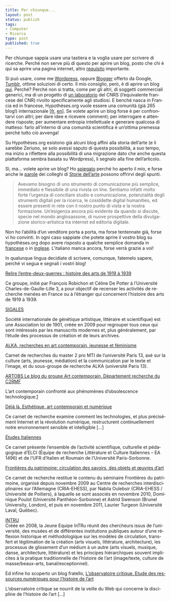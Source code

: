 ```yaml
--- 
title: Per chiunque...
layout: post
status: publish
tags: 
- Computer
- Ricerca
type: post
published: true
---
```

Per chiunque sappia usare una tastiera e la voglia usare per scrivere di ricerche. Perché non serve più di questo per aprire un blog, posto che chi è qui sa aprire una pagina internet, altro <a title="Come diceva David in quest'occasione" href="http://davidbosman.fr/blog/2011/07/06/faut-pas-abuser/">requisito</a> importante.

Si può usare, come me <a title="Wordpress" href="http://it.wordpress.com/" lang="en">Wordpress</a>, oppure <a title="Blogger, di Google" href="http://www.blogger.com" lang="en">Blogger</a> offerto da <span lang="en">Google</span>, <a title="Tumblr" href="https://www.tumblr.com/" lang="en">Tumblr</a>, ottime soluzioni di certo. Il mio consiglio, però, è di aprire un blog <a title="Su Hypothèses.org" href="http://hypotheses.org/a-propos/hypotheses-org">qui</a>. Perché? Perché non si tratta, come per gli altri, di soggetti commerciali generici, ma di un progetto di <a title="Centre pour l'édition électronique ouverte" href="http://cleo.cnrs.fr/">un laboratorio</a> del <abb title="Centre National de la Recherche Scientifique" lang="fr">CNRS</abbr> (l’equivalente francese del <abb title="Centro Nazionale delle Ricerche" lang="it">CNR</abbr>) rivolto specificamente agli studiosi. E benché nasca in Francia ed in francese, <span lang="fr">Hypothèses</span>.org vuole essere una comunità (già 265 blog!) internazionale [<a title="Internationalisation" href="http://hypotheses.org/internationalisation">fr</a>, <a title="Internationalization" href="http://hypotheses.org/internationalization">en</a>]. Se volete aprire un blog forse è per confrontarvi con altri; per dare idee e ricevere commenti; per interrogare e attendere risposte; per aumentare entropia intellettuale e generare qualcosa di inatteso: farlo all’interno di una comunità scientifica è un’ottima premessa perché tutto ciò avvenga!

Su <span lang="fr">Hypothèses</span>.org esistono già alcuni blog affini alla storia dell’arte (e lì sarebbe Zeriuno, se solo avessi saputo di questa possibilità, a suo tempo, ma inizio a riflettere alla possibilità di una migrazione dato che anche questa piattaforma sembra basata su <span lang="en">Wordpress</span>), li segnalo alla fine dell’articolo.

Sì, ma… volete aprire un blog? Ho <a title="Il mio primo articolo" href="/2011/09/09/in-pigiama-bianco-a-pois-rossi.html">spiegato</a> perché ho aperto il mio, e forse anche le <a title="Storiedellarte.com, chi sono" href="http://storiedellarte.com/chi-siamo">parole</a> dei colleghi di <a title="Un blog di storici dell'arte" href="http://storiedellarte.com/">Storie dell’arte</a> possono offrirvi degli spunti.
<blockquote>Avevamo bisogno di uno strumento di comunicazione più semplice, immediato e flessibile di una rivista on line. Sentiamo infatti molto forte l’urgenza di conciliare studio e comunicazione, potenzialità degli strumenti digitali per la ri­cerca, le cosiddette digital humanities, ed essere presenti in rete con il nostro punto di vista e la nostra formazione. Un’esigenza ancora più evidente da quando si discute, specie nel mondo anglosassone, di nuove prospettive della divulga­zione storico-artistica tra internet ed editoria digitale.</blockquote>
Non ho l’abilità d’un venditore porta a porta, ma forse tentennate già, forse vi ho convinti. In ogni caso sappiate che potete aprire il vostro blog su hypothèses.org dopo avere risposto a qualche semplice domanda in <a title="Ici!" href="http://hypotheses.org/adherer-a-hypotheses-org">francese</a> o in <a title="Here!" href="http://hypotheses.org/join-hypotheses-org">inglese</a>. L’italiano manca ancora, forse verrà grazie a voi!

In qualunque lingua decidiate di scrivere, comunque, fatemelo sapere, perché vi segua e segnali i vostri blog!

<a title="Relire l’entre-deux-guerres : histoire des arts de 1919 à 1939" href="http://re2g.hypotheses.org/" lang="fr">Relire l’entre-deux-guerres : histoire des arts de 1919 à 1939</a>
<p lang="fr">Ce groupe, initié par François Robichon et Céline De Potter à l’Université Charles-de-Gaulle-Lille 3, a pour objectif de recenser les activités de recherche menées en France ou à l’étranger qui concernent l’histoire des arts de 1919 à 1939.</p>

<a title="" href="http://sigales.hypotheses.org/">SIGALES</a>
<p lang="fr">Société internationale de génétique artistique, littéraire et scientifique) est une Association loi de 1901, créée en 2009 pour regrouper tous ceux qui sont intéressés par les manuscrits modernes et, plus généralement, par l’étude des processus de création et de leurs archives.</p>

<a title="" href="http://alka.hypotheses.org/" lang="fr">ALKA, recherches en art contemporain, jeunesse et féminisme</a>
<p lang="fr">Carnet de recherches du master 2 pro MTI de l’université Paris 13, axé sur la culture (arts, jeunesse, médiation) et la communication par le texte et l’image, et du sous-groupe de recherche ALKA (université Paris 13).</p>

<a title="ARTOBS" href="http://obsolescence.hypotheses.org/" lang="fr">ARTOBS Le blog du groupe Art contemporain, Département recherche du C2RMF</a>
<p lang="fr">L’art contemporain confronté aux phénomènes d’obsolescence technologique.<a title="see footnote" href="1">1</a></p>

<a title="Déjà là" href="http://esthetique.hypotheses.org/" lang="fr">Déjà là. Esthétique, art contemporain et numérique</a>
<p lang="fr">Ce carnet de recherche examine comment les technologies, et plus précisément Internet et la révolution numérique, restructurent continuellement notre environnement sensible et intelligible […]</p>

<a title="Études Italiennes" href="http://etudesitaliennes.hypotheses.org/" lang="fr">Études Italiennes</a>
<p lang="fr">Ce carnet présente l’ensemble de l’activité scientifique, culturelle et pédagogique d’ELCI (Équipe de recherche Littérature et Culture Italiennes – EA 1496) et de l’UFR d’Italien et Roumain de l’Université Paris-Sorbonne.</p>

<a title="Frontières du patrimoine: circulation des savoirs, des objets et œuvres d'art" href="patrimoine.hypotheses.org" lang="fr">Frontières du patrimoine: circulation des savoirs, des objets et œuvres d’art</a>
<p lang="fr">Ce carnet de recherche restitue le contenu du séminaire Frontières du patrimoine, organisé depuis novembre 2009 au Centre de recherches interdisciplinaires sur l’Allemagne (CRIA-EHESS), par Nabila Oulebsir (CRIA-EHESS / Université de Poitiers), à laquelle se sont associés en novembre 2010, Dominique Poulot (Université Panthéon-Sorbonne) et Astrid Swenson (Brunel University, London), et puis en novembre 2011, Laurier Turgeon (Université Laval, Québec).</p>


<p lang="fr"><a href="http://intru.hypotheses.org/" title="INTRU" lang="fr">INTRU</a><br>
Créée en 2008, la Jeune Equipe InTRu réunit des chercheurs issus de l’université, des musées et de différentes institutions publiques autour d’une réflexion historique et méthodologique sur les modèles de circulation, transfert et légitimation de la création (arts visuels, littérature, architecture), les processus de glissement d’un médium à un autre (arts visuels, musique, danse, architecture, littérature) et les principes hiérarchiques souvent implicites à la pratique traditionnelle de l’histoire de l’art (image/texte, culture de masse/beaux-arts, banal/exceptionnel).</p>

Ed infine ho scoperto un blog fratello, <a title="" href="http://observatoire-critique.hypotheses.org/" lang="fr">L’observatoire critique. Etude des ressources numériques pour l’histoire de l’art</a>
<p lang="fr">L’observatoire critique se nourrit de la veille du Web qui concerne la discipline de l’histoire de l’art […]</p>